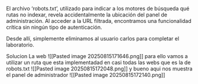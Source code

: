 El archivo ‘robots.txt’, utilizado para indicar a los motores de búsqueda qué rutas no indexar, revela accidentalmente la ubicación del panel de administración. Al acceder a la URL filtrada, encontramos una funcionalidad crítica sin ningún tipo de autenticación.

Desde allí, simplemente eliminamos al usuario carlos para completar el laboratorio.

Solucion
La web
![[Pasted image 20250815171646.png]]
para ello vamos a utilizar un ruta que esta implementadad en casi todas las webs que es la de robots.txt
![[Pasted image 20250815172048.png]]
y bueno aqui nos muestra el panel de administrador
![[Pasted image 20250815172140.png]]
